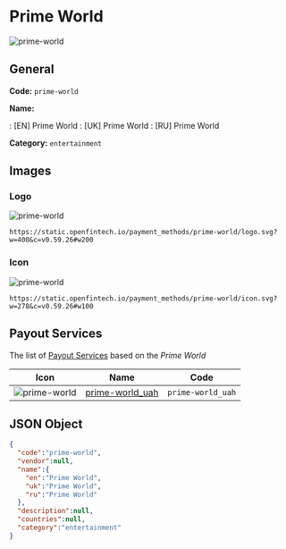 
# Prime World 
![prime-world](https://static.openfintech.io/payment_methods/prime-world/logo.svg?w=400&c=v0.59.26#w200)  

## General 
**Code:** `prime-world` 
 
**Name:** 
 
:	[EN] Prime World 
:	[UK] Prime World 
:	[RU] Prime World 
 
**Category:** `entertainment` 
 

## Images 

### Logo 
![prime-world](https://static.openfintech.io/payment_methods/prime-world/logo.svg?w=400&c=v0.59.26#w200)  

```
https://static.openfintech.io/payment_methods/prime-world/logo.svg?w=400&c=v0.59.26#w200
```  

### Icon 
![prime-world](https://static.openfintech.io/payment_methods/prime-world/icon.svg?w=278&c=v0.59.26#w100)  

```
https://static.openfintech.io/payment_methods/prime-world/icon.svg?w=278&c=v0.59.26#w100
```  

## Payout Services 
 
The list of [Payout Services](/payout-services/) based on the _Prime World_ 

|Icon|Name|Code| 
|:---:|:---:|:---:| 
|![prime-world](https://static.openfintech.io/payout_methods/prime-world/icon.png?w=278&c=v0.59.26#w40) |[prime-world_uah](/payout-services/prime-world_uah/)|`prime-world_uah`| 
 

## JSON Object 

```json
{
  "code":"prime-world",
  "vendor":null,
  "name":{
    "en":"Prime World",
    "uk":"Prime World",
    "ru":"Prime World"
  },
  "description":null,
  "countries":null,
  "category":"entertainment"
}
```  
